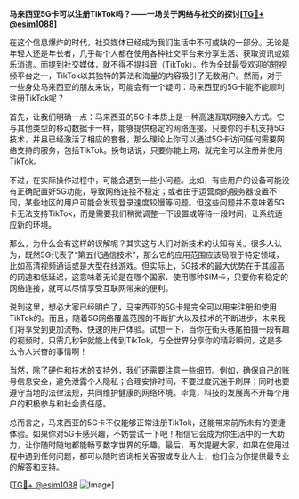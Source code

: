 **马来西亚5G卡可以注册TikTok吗？——一场关于网络与社交的探讨[[TG💪+ @esim1088](https://t.me/s/esim1088)]**

在这个信息爆炸的时代，社交媒体已经成为我们生活中不可或缺的一部分。无论是年轻人还是年长者，几乎每个人都在使用各种社交平台来分享生活、获取资讯或娱乐消遣。而提到社交媒体，就不得不提抖音（TikTok）。作为全球最受欢迎的短视频平台之一，TikTok以其独特的算法和海量的内容吸引了无数用户。然而，对于一些身处马来西亚的朋友来说，可能会有一个疑问：马来西亚的5G卡能不能顺利注册TikTok呢？

首先，让我们明确一点：马来西亚的5G卡本质上是一种高速互联网接入方式。它与其他类型的移动数据卡一样，能够提供稳定的网络连接。只要你的手机支持5G技术，并且已经激活了相应的套餐，那么理论上你可以通过5G卡访问任何需要网络支持的服务，包括TikTok。换句话说，只要你能上网，就完全可以注册并使用TikTok。

不过，在实际操作过程中，可能会遇到一些小问题。比如，有些用户的设备可能没有正确配置好5G功能，导致网络连接不稳定；或者由于运营商的服务器设置不同，某些地区的用户可能会发现登录速度较慢等问题。但这些问题并不意味着5G卡无法支持TikTok，而是需要我们稍微调整一下设置或等待一段时间，让系统适应新的环境。

那么，为什么会有这样的误解呢？其实这与人们对新技术的认知有关。很多人认为，既然5G代表了“第五代通信技术”，那么它的应用范围应该局限于特定领域，比如高清视频通话或是大型在线游戏。但实际上，5G技术的最大优势在于其超高的网速和低延迟，这意味着无论是在哪个国家、使用哪种SIM卡，只要你有稳定的网络连接，就可以尽情享受互联网带来的便利。

说到这里，想必大家已经明白了，马来西亚的5G卡是完全可以用来注册和使用TikTok的。而且，随着5G网络覆盖范围的不断扩大以及技术的不断进步，未来我们将享受到更加流畅、快速的用户体验。试想一下，当你在街头巷尾拍摄一段有趣的视频时，只需几秒钟就能上传到TikTok，与全世界分享你的精彩瞬间，这是多么令人兴奋的事情啊！

当然，除了硬件和技术的支持外，我们还需要注意一些细节。例如，确保自己的账号信息安全，避免泄露个人隐私；合理安排时间，不要过度沉迷于刷屏；同时也要遵守当地的法律法规，共同维护健康的网络环境。毕竟，科技的发展离不开每个用户的积极参与和社会责任感。

总而言之，马来西亚的5G卡不仅能够正常注册TikTok，还能带来前所未有的便捷体验。如果你对5G卡感兴趣，不妨尝试一下吧！相信它会成为你生活中的一大助力，让你随时随地都能畅享数字世界的乐趣。最后，再次提醒大家，如果在使用过程中遇到任何问题，都可以随时咨询相关客服或专业人士，他们会为你提供最专业的解答和支持。

[[TG💪+ @esim1088](https://t.me/s/esim1088) ![Image](https://i.postimg.cc/4NQfJmqS/Snipaste-2025-05-13-00-14-12.png)]